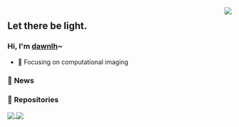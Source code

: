 
<img align="right" src="https://github-readme-stats.vercel.app/api?username=dawnlh&show_icons=true&include_all_commits=true&count_private=true&theme=material-palenight" />

## Let there be light.
### **Hi, I'm [dawnlh](https://github.com/dawnlh)~**

- 🔭 Focusing on computational imaging

<!---<img align="right" src="https://github-readme-stats.vercel.app/api/top-langs/?username=dawnlh&layout=compact&theme=material-palenight" />--->

### 💬  **News**



### 📖 **Repositories**


<a href="https://github.com/dawnlh/low-light-image-enhancement-resources">
  <img align="center" src="https://github-readme-stats.vercel.app/api/pin/?username=dawnlh&repo=low-light-image-enhancement-resources&theme=material-palenight" />
</a>
<a href="https://github.com/Scientific-Research-Algorithm-Toolbox/SCI-algorithms">
  <img align="center" src="https://github-readme-stats.vercel.app/api/pin/?username=Scientific-Research-Algorithm-Toolbox&repo=SCI-algorithms&theme=material-palenight" />
</a>
